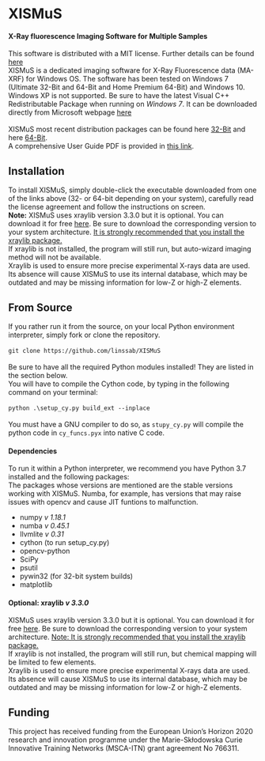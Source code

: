# XISMuS
#### X-Ray fluorescence Imaging Software for Multiple Samples

This software is distributed with a MIT license. Further details can be found [here](../master/LICENSE)<br>
XISMuS is a dedicated imaging software for X-Ray Fluorescence data (MA-XRF) for Windows OS. The software has been tested on Windows 7 (Ultimate 32-Bit and 64-Bit and Home Premium 64-Bit) and Windows 10. Windows XP is not supported. Be sure to have the latest Visual C++ Redistributable Package when running on *Windows 7*. It can be downloaded directly from Microsoft webpage [here](https://www.microsoft.com/en-us/download/details.aspx?id=40784)<br>
<br>
XISMuS most recent distribution packages can be found here [32-Bit][x86] and here [64-Bit][x64].<br>
A comprehensive User Guide PDF is provided in [this link][UserGuide].
<br>
## Installation
To install XISMuS, simply double-click the executable downloaded from one of the links above (32- or 64-bit depending on your system), carefully read the license agreement and follow the instructions on screen.
<br>
**Note:** XISMuS uses xraylib version 3.3.0 but it is optional. You can download it for free [here][xraylib]. Be sure to download the corresponding version to your system architecture. <ins>It is strongly recommended that you install the xraylib package.</ins><br>
If xraylib is not installed, the program will still run, but auto-wizard imaging method will not be available.<br>
Xraylib is used to ensure more precise experimental X-rays data are used. Its absence will cause XISMuS to use its internal database, which may be outdated and may be missing information for low-Z or high-Z elements.

## From Source
If you rather run it from the source, on your local Python environment interpreter, simply fork or clone the repository.<br>
<br>
`git clone https://github.com/linssab/XISMuS`<br>
<br>
Be sure to have all the required Python modules installed! They are listed in the section below.<br>
You will have to compile the Cython code, by typing in the following command on your terminal:<br>
<br>
`python .\setup_cy.py build_ext --inplace`<br>
<br>
You must have a GNU compiler to do so, as `stupy_cy.py` will compile the python code in `cy_funcs.pyx` into native C code.

#### Dependencies

To run it within a Python interpreter, we recommend you have Python 3.7 installed and the following packages:<br>
The packages whose versions are mentioned are the stable versions working with XISMuS. Numba, for example, has versions that may raise  issues with opencv and cause JIT funtions to malfunction.<br>
* numpy _v 1.18.1_<br>
* numba _v 0.45.1_<br>
* llvmlite _v 0.31_<br>
* cython (to run setup_cy.py)<br>
* opencv-python<br>
* SciPy
* psutil<br>
* pywin32 (for 32-bit system builds)<br>
* matplotlib<br>

#### Optional: xraylib _v 3.3.0_
XISMuS uses xraylib version 3.3.0 but it is optional. You can download it for free [here][xraylib]. Be sure to download the corresponding version to your system architecture. <ins>Note: It is strongly recommended that you install the xraylib package.</ins><br>
If xraylib is not installed, the program will still run, but chemical mapping will be limited to few elements.<br>
Xraylib is used to ensure more precise experimental X-rays data are used. Its absence will cause XISMuS to use its internal database, which may be outdated and may be missing information for low-Z or high-Z elements.
<br>

[xraylib]: http://lvserver.ugent.be/xraylib/
[x64]: https://mega.nz/file/8Gx0WCoa#czn2vXqKPw6pRvtenvS7JrHNFfNivWrsVvyZPrT-JOE
[x86]: https://mega.nz/file/5Gpn1QyY#eGkWrn-qRgqWlikrwZNg6gTp-RK-j6bmySeVyVPHO-0
[UserGuide]: https://mega.nz/file/Ebon0YhS#u6HiWwlbOa4AkEte6UxvEtB18btDiK97Au8xIToAToU

## Funding
This project has received funding from the European Union’s Horizon 2020 research and innovation programme under the Marie-Skłodowska Curie Innovative Training Networks (MSCA-ITN) grant agreement No 766311.
